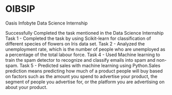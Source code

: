 # OIBSIP
Oasis Infobyte Data Science Internship

Successfully Completed the task mentioned in the Data Science Internship
Task 1 - Completed the task by using Scikit-learn for classification of different species of flowers on Iris data set.
Task 2 - Analyzed the unemployment rate, which is the number of people who are unemployed as a percentage of the total labour force.
Task 4 - Used Machine learning to train the spam detector to recognize and classify emails into spam and non-spam. 
Task 5 - Predicted sales with machine learning using Python.Sales prediction means predicting how much of a product people will buy based on factors such as the amount you spend to advertise your product, the segment of people you advertise for, or the platform you are advertising on about your product.
